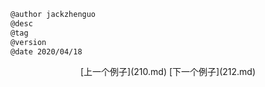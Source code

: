 
```markdown
@author jackzhenguo
@desc
@tag
@version 
@date 2020/04/18
```
		     

<center>[上一个例子](210.md)    [下一个例子](212.md)</center>